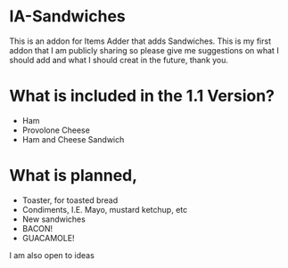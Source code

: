 # IA-Sandwiches
This is an addon for Items Adder that adds Sandwiches. This is my first addon that I am publicly sharing so please give me suggestions on what I should add and what I should creat in the future, thank you.
# What is included in the 1.1 Version?
- Ham
- Provolone Cheese
- Ham and Cheese Sandwich
# What is planned,
- Toaster, for toasted bread
- Condiments, I.E. Mayo, mustard ketchup, etc
- New sandwiches
- BACON!
- GUACAMOLE!

I am also open to ideas
